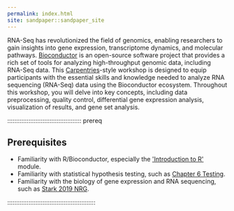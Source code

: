 ```yaml
---
permalink: index.html
site: sandpaper::sandpaper_site
---
```


RNA-Seq has revolutionized the field of genomics, enabling researchers to gain insights into gene expression, transcriptome dynamics, and molecular pathways. [Bioconductor](https://bioconductor.org/) is an open-source software project that provides a rich set of tools for analyzing high-throughput genomic data, including RNA-Seq data. This [Carpentries](https://carpentries.org/)-style workshop is designed to equip participants with the essential skills and knowledge needed to analyze RNA sequencing (RNA-Seq) data using the Bioconductor ecosystem. Throughout this workshop, you will delve into key concepts, including data preprocessing, quality control, differential gene expression analysis,  visualization of results, and gene set analysis.


<!-- this is an html comment -->


::::::::::::::::::::::::::::::::::::::::::  prereq

## Prerequisites

- Familiarity with R/Bioconductor, especially the ['Introduction to R'](https://carpentries-incubator.github.io/bioc-intro/) module.
- Familiarity with statistical hypothesis testing, such as [Chapter 6 Testing](https://web.stanford.edu/class/bios221/book/06-chap.html).
- Familiarity with the biology of gene expression and RNA sequencing, such as [Stark 2019 NRG](https://pubmed.gov/31341269).
  

::::::::::::::::::::::::::::::::::::::::::::::::::




